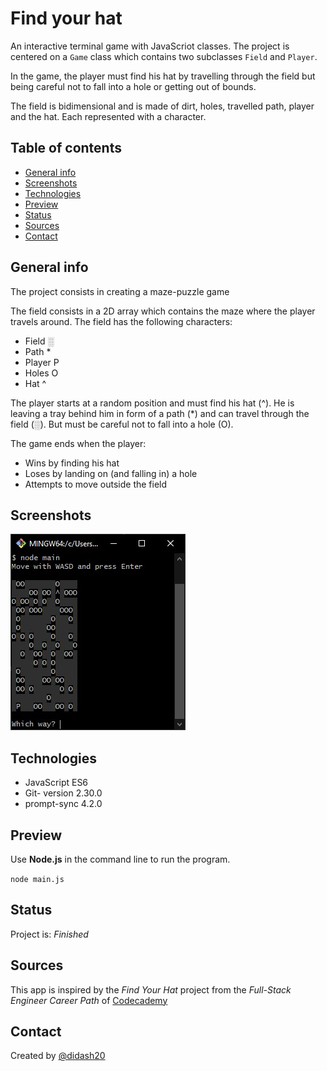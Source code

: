 # Find your hat
An interactive terminal game with JavaScriot classes. The project is centered on a ```Game``` class which contains two subclasses ```Field``` and ```Player```.

In the game, the player must find his hat by travelling through the field but being careful not to fall into a hole or getting out of bounds.

The field is bidimensional and is made of dirt, holes, travelled path, player and the hat. Each represented with a character.

## Table of contents
* [General info](#general-info)
* [Screenshots](#screenshots)
* [Technologies](#technologies)
* [Preview](#preview)
* [Status](#status)
* [Sources](#sources)
* [Contact](#contact)

## General info
The project consists in creating a maze-puzzle game
 
The field consists in a 2D array which contains the maze where
the player travels around.
The field has the following characters:

* Field ░
* Path *
* Player P
* Holes O
* Hat ^

The player starts at a random position and must find his hat (^). He is leaving a tray behind him in form of a path (*) and can travel through the field (░). But must be careful not to fall into a hole (O).

The game ends when the player:
* Wins by finding his hat
* Loses by landing on (and falling in) a hole
* Attempts to move outside the field
 

## Screenshots
![Screenshot](./images/screenshot.jpg)

## Technologies
* JavaScript ES6
* Git- version 2.30.0
* prompt-sync 4.2.0

## Preview
Use **Node.js** in the command line to run the program.

```node main.js```

## Status
Project is: _Finished_

## Sources
This app is inspired by the _Find Your Hat_ project from the _Full-Stack Engineer Career Path_ of [Codecademy](https://www.codecademy.com)

## Contact
Created by [@didash20](https://github.com/didash20)